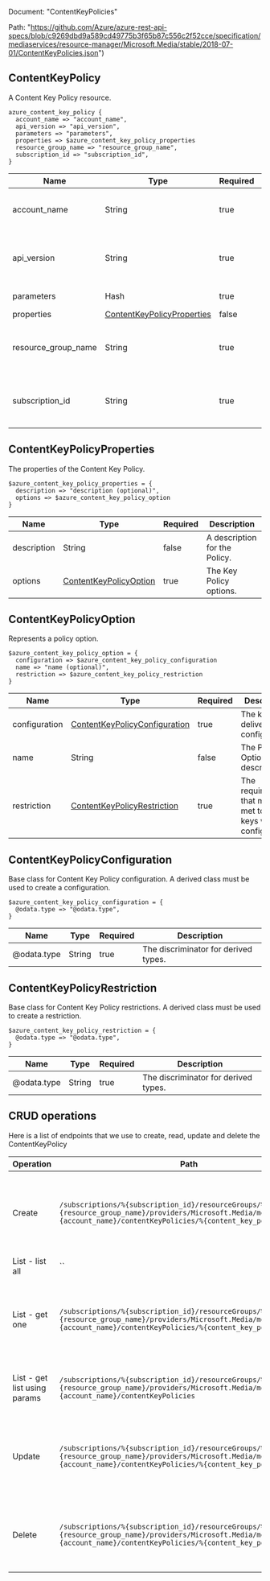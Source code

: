 Document: "ContentKeyPolicies"


Path: "https://github.com/Azure/azure-rest-api-specs/blob/c9269dbd9a589cd49775b3f65b87c556c2f52cce/specification/mediaservices/resource-manager/Microsoft.Media/stable/2018-07-01/ContentKeyPolicies.json")

## ContentKeyPolicy

A Content Key Policy resource.

```puppet
azure_content_key_policy {
  account_name => "account_name",
  api_version => "api_version",
  parameters => "parameters",
  properties => $azure_content_key_policy_properties
  resource_group_name => "resource_group_name",
  subscription_id => "subscription_id",
}
```

| Name        | Type           | Required       | Description       |
| ------------- | ------------- | ------------- | ------------- |
|account_name | String | true | The Media Services account name. |
|api_version | String | true | The Version of the API to be used with the client request. |
|parameters | Hash | true | The request parameters |
|properties | [ContentKeyPolicyProperties](#contentkeypolicyproperties) | false |  |
|resource_group_name | String | true | The name of the resource group within the Azure subscription. |
|subscription_id | String | true | The unique identifier for a Microsoft Azure subscription. |
        
## ContentKeyPolicyProperties

The properties of the Content Key Policy.

```puppet
$azure_content_key_policy_properties = {
  description => "description (optional)",
  options => $azure_content_key_policy_option
}
```

| Name        | Type           | Required       | Description       |
| ------------- | ------------- | ------------- | ------------- |
|description | String | false | A description for the Policy. |
|options | [ContentKeyPolicyOption](#contentkeypolicyoption) | true | The Key Policy options. |
        
## ContentKeyPolicyOption

Represents a policy option.

```puppet
$azure_content_key_policy_option = {
  configuration => $azure_content_key_policy_configuration
  name => "name (optional)",
  restriction => $azure_content_key_policy_restriction
}
```

| Name        | Type           | Required       | Description       |
| ------------- | ------------- | ------------- | ------------- |
|configuration | [ContentKeyPolicyConfiguration](#contentkeypolicyconfiguration) | true | The key delivery configuration. |
|name | String | false | The Policy Option description. |
|restriction | [ContentKeyPolicyRestriction](#contentkeypolicyrestriction) | true | The requirements that must be met to deliver keys with this configuration |
        
## ContentKeyPolicyConfiguration

Base class for Content Key Policy configuration. A derived class must be used to create a configuration.

```puppet
$azure_content_key_policy_configuration = {
  @odata.type => "@odata.type",
}
```

| Name        | Type           | Required       | Description       |
| ------------- | ------------- | ------------- | ------------- |
|@odata.type | String | true | The discriminator for derived types. |
        
## ContentKeyPolicyRestriction

Base class for Content Key Policy restrictions. A derived class must be used to create a restriction.

```puppet
$azure_content_key_policy_restriction = {
  @odata.type => "@odata.type",
}
```

| Name        | Type           | Required       | Description       |
| ------------- | ------------- | ------------- | ------------- |
|@odata.type | String | true | The discriminator for derived types. |



## CRUD operations

Here is a list of endpoints that we use to create, read, update and delete the ContentKeyPolicy

| Operation | Path | Verb | Description | OperationID |
| ------------- | ------------- | ------------- | ------------- | ------------- |
|Create|`/subscriptions/%{subscription_id}/resourceGroups/%{resource_group_name}/providers/Microsoft.Media/mediaServices/%{account_name}/contentKeyPolicies/%{content_key_policy_name}`|Put|Create or update a Content Key Policy in the Media Services account|ContentKeyPolicies_CreateOrUpdate|
|List - list all|``||||
|List - get one|`/subscriptions/%{subscription_id}/resourceGroups/%{resource_group_name}/providers/Microsoft.Media/mediaServices/%{account_name}/contentKeyPolicies/%{content_key_policy_name}`|Get|Get the details of a Content Key Policy in the Media Services account|ContentKeyPolicies_Get|
|List - get list using params|`/subscriptions/%{subscription_id}/resourceGroups/%{resource_group_name}/providers/Microsoft.Media/mediaServices/%{account_name}/contentKeyPolicies`|Get|Lists the Content Key Policies in the account|ContentKeyPolicies_List|
|Update|`/subscriptions/%{subscription_id}/resourceGroups/%{resource_group_name}/providers/Microsoft.Media/mediaServices/%{account_name}/contentKeyPolicies/%{content_key_policy_name}`|Put|Create or update a Content Key Policy in the Media Services account|ContentKeyPolicies_CreateOrUpdate|
|Delete|`/subscriptions/%{subscription_id}/resourceGroups/%{resource_group_name}/providers/Microsoft.Media/mediaServices/%{account_name}/contentKeyPolicies/%{content_key_policy_name}`|Delete|Deletes a Content Key Policy in the Media Services account|ContentKeyPolicies_Delete|
